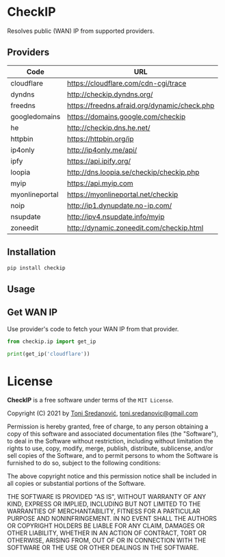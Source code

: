 # CheckIP

Resolves public (WAN) IP from supported providers.

## Providers

| Code           | URL                                          |
| -------------- | -------------------------------------------- |
| cloudflare     | https://cloudflare.com/cdn-cgi/trace         |
| dyndns         | http://checkip.dyndns.org/                   |
| freedns        | https://freedns.afraid.org/dynamic/check.php |
| googledomains  | https://domains.google.com/checkip           |
| he             | http://checkip.dns.he.net/                   |
| httpbin        | https://httpbin.org/ip                       |
| ip4only        | http://ip4only.me/api/                       |
| ipfy           | https://api.ipify.org/                       |
| loopia         | http://dns.loopia.se/checkip/checkip.php     |
| myip           | https://api.myip.com                         |
| myonlineportal | https://myonlineportal.net/checkip           |
| noip           | http://ip1.dynupdate.no-ip.com/              |
| nsupdate       | http://ipv4.nsupdate.info/myip               |
| zoneedit       | http://dynamic.zoneedit.com/checkip.html     |

## Installation

```bash
pip install checkip
```

## Usage

## Get WAN IP
Use provider's code to fetch your WAN IP from that provider.

```python
from checkip.ip import get_ip

print(get_ip('cloudflare'))
```

# License

**CheckIP** is a free software under terms of the `MIT License`.

Copyright (C) 2021 by [Toni Sredanović](https://tsredanovic.github.io/), toni.sredanovic@gmail.com

Permission is hereby granted, free of charge, to any person obtaining a copy
of this software and associated documentation files (the "Software"), to deal
in the Software without restriction, including without limitation the rights
to use, copy, modify, merge, publish, distribute, sublicense, and/or sell
copies of the Software, and to permit persons to whom the Software is
furnished to do so, subject to the following conditions:

The above copyright notice and this permission notice shall be included in all
copies or substantial portions of the Software.

THE SOFTWARE IS PROVIDED "AS IS", WITHOUT WARRANTY OF ANY KIND, EXPRESS OR
IMPLIED, INCLUDING BUT NOT LIMITED TO THE WARRANTIES OF MERCHANTABILITY,
FITNESS FOR A PARTICULAR PURPOSE AND NONINFRINGEMENT. IN NO EVENT SHALL THE
AUTHORS OR COPYRIGHT HOLDERS BE LIABLE FOR ANY CLAIM, DAMAGES OR OTHER
LIABILITY, WHETHER IN AN ACTION OF CONTRACT, TORT OR OTHERWISE, ARISING FROM,
OUT OF OR IN CONNECTION WITH THE SOFTWARE OR THE USE OR OTHER DEALINGS IN THE
SOFTWARE.
